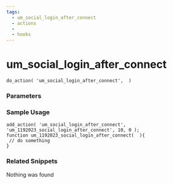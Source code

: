 ```yaml
---
tags: 
  - um_social_login_after_connect
  - actions
  - 
  - hooks
---
```

# um\_social\_login\_after\_connect

``` php:no-line-numbers
do_action( 'um_social_login_after_connect',  )
```
<div class='hook-sep'></div>

### Parameters

<div class='hook-sep'></div>



### Sample Usage

``` php:no-line-numbers
add_action( 'um_social_login_after_connect', 'um_1192023_social_login_after_connect', 10, 0 );
function um_1192023_social_login_after_connect(  ){
 // do something
}
```
<div class='hook-sep'></div>



### Related Snippets

Nothing was found


